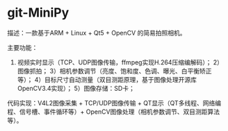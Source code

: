 # git-MiniPy
描述：一款基于ARM + Linux + Qt5 + OpenCV 的简易拍照相机。

主要功能：
1) 视频实时显示（TCP、UDP图像传输，ffmpeg实现H.264压缩编解码）；
2）图像抓拍；
3）相机参数调节（亮度、饱和度、色调、曝光、白平衡矫正等）；
4）目标尺寸自动测量（双目测距原理，基于图像处理开源库OpenCV3.4实现）；
5）图像存储：SD卡；
     
代码实现：V4L2图像采集 + TCP/UDP图像传输 + QT显示（QT多线程、网络编程、信号槽、事件循环等）+ OpenCV图像处理（相机参数调节、双目测距算法等）。
